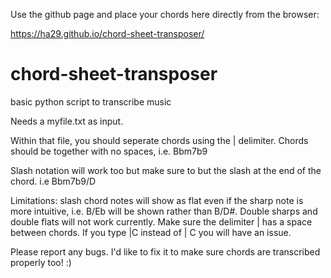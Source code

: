 Use the github page and place your chords here directly from the browser:

https://ha29.github.io/chord-sheet-transposer/

# chord-sheet-transposer
basic python script to transcribe music

Needs a myfile.txt as input. 

Within that file, you should seperate chords using the | delimiter. Chords should be together with no spaces, i.e. Bbm7b9

Slash notation will work too but make sure to but the slash at the end of the chord. i.e Bbm7b9/D

Limitations: slash chord notes will show as flat even if the sharp note is more intuitive, i.e. B/Eb will be shown rather than B/D#.
Double sharps and double flats will not work currently. 
Make sure the delimiter | has a space between chords. If you type |C instead of | C you will have an issue. 

Please report any bugs. I'd like to fix it to make sure chords are transcribed properly too! :) 

